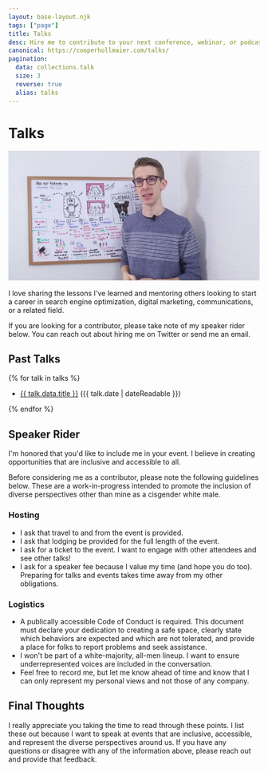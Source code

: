 ```yaml
---
layout: base-layout.njk
tags: ["page"]
title: Talks
desc: Hire me to contribute to your next conference, webinar, or podcast!
canonical: https://cooperhollmaier.com/talks/
pagination:
  data: collections.talk
  size: 3
  reverse: true
  alias: talks
---
```


# Talks

<img class="hero" alt="Cooper Hollmaier standing in front of whiteboard" src="/assets/img/talks.jpg">

I love sharing the lessons I've learned and mentoring others looking to start a career in search engine optimization, digital marketing, communications, or a related field.

If you are looking for a contributor, please take note of my speaker rider below. You can reach out about hiring me on Twitter or send me an email.

## Past Talks

{% for talk in talks %}

  <article>
  <ul>
  <li>
  <a href="{{ talk.url | url }}">{{ talk.data.title }}</a> ({{ talk.date | dateReadable }})
  </li>
</ul>
  </article>
{% endfor %}

## Speaker Rider

I'm honored that you'd like to include me in your event. I believe in creating opportunities that are inclusive and accessible to all.

Before considering me as a contributor, please note the following guidelines below. These are a work-in-progress intended to promote the inclusion of diverse perspectives other than mine as a cisgender white male.

### Hosting

- I ask that travel to and from the event is provided.
- I ask that lodging be provided for the full length of the event.
- I ask for a ticket to the event. I want to engage with other attendees and see other talks!
- I ask for a speaker fee because I value my time (and hope you do too). Preparing for talks and events takes time away from my other obligations.

### Logistics

- A publically accessible Code of Conduct is required. This document must declare your dedication to creating a safe space, clearly state which behaviors are expected and which are not tolerated, and provide a place for folks to report problems and seek assistance.
- I won't be part of a white-majority, all-men lineup. I want to ensure underrepresented voices are included in the conversation.
- Feel free to record me, but let me know ahead of time and know that I can only represent my personal views and not those of any company.

## Final Thoughts

I really appreciate you taking the time to read through these points. I list these out because I want to speak at events that are inclusive, accessible, and represent the diverse perspectives around us. If you have any questions or disagree with any of the information above, please reach out and provide that feedback.
